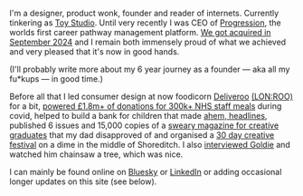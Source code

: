I'm a designer, product wonk, founder and reader of internets. Currently tinkering as [Toy Studio](https://toy.studio).
Until very recently I was CEO of [Progression](https://progression.co), the worlds first career pathway management platform. [We got acquired in September 2024](https://progression.co/blog/progression-is-joining-the-career-io-family/) and I remain both immensely proud of what we achieved and very pleased that it's now in good hands.

(I'll probably write more about my 6 year journey as a founder — aka all my fu*kups — in good time.)

Before all that I led consumer design at now foodicorn [Deliveroo](https://deliveroo.co.uk) [(LON:ROO)](https://www.google.com/finance/quote/ROO:LON?sa=X&ved=2ahUKEwivtq-vmqGHAxV0TEEAHTLMCAQQ3ecFegQIMBAX) for a bit, [powered £1.8m+ of donations for 300k+ NHS staff meals](https://mealsforthenhs.org) during covid, helped to build a bank for children that made [ahem, headlines](https://https://www.dailymail.co.uk/news/article-2714436/Debit-card-lets-children-buy-porn-alcohol-weapons-blocked-thanks-Mail-Sunday.html), published 6 issues and 15,000 copies of a [sweary magazine for creative graduates](https://shellsuitzombie.co.uk) that my dad disapproved of and organised a [30 day creative festival](https://vimeo.com/82980736) on a dime in the middle of Shoreditch. I also [interviewed Goldie](https://jonnyburch.com/goldie-interview/) and watched him chainsaw a tree, which was nice.

I can mainly be found online on [Bluesky](https://bsky.app/profile/jonnyburch.com) or [LinkedIn](https://linkedin.com/in/jonnyburch) or adding occasional longer updates on this site (see below).
